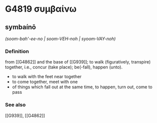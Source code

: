 # G4819 συμβαίνω

## symbaínō

_(soom-bah'-ee-no | soom-VEH-noh | syoom-VAY-noh)_

### Definition

from [[G4862]] and the base of [[G939]]; to walk (figuratively, transpire) together, i.e., concur (take place); be(-fall), happen (unto).

- to walk with the feet near together
- to come together, meet with one
- of things which fall out at the same time, to happen, turn out, come to pass

### See also

[[G939]], [[G4862]]

